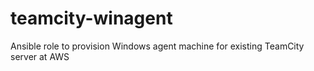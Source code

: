 # teamcity-winagent
Ansible role to provision Windows agent machine for existing TeamCity server at AWS
